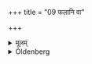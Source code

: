 +++
title = "09 फलानि वा"

+++

<details><summary>मूलम्</summary>

फलानि वा ९
</details>

<details><summary>Oldenberg</summary>

9. Or fruits.
</details>
